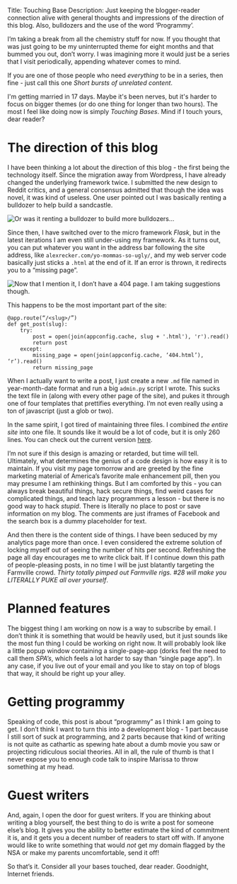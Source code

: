 Title: Touching Base
Description: Just keeping the blogger-reader connection alive with general thoughts and impressions of the direction of this blog.  Also, bulldozers and the use of the word ‘Programmy’.

I’m taking a break from all the chemistry stuff for now.  If you thought that was just going to be my uninterrupted theme for eight months and that bummed you out, don’t worry.  I was imagining more it would just be a series that I visit periodically, appending whatever comes to mind.

If you are one of those people who need *everything* to be in a series, then fine - just call this one *Short bursts of unrelated content*.

I'm getting married in 17 days.  Maybe it's been nerves, but it's harder to focus on bigger themes (or do one thing for longer than two hours).  The most I feel like doing now is simply *Touching Bases*.  Mind if I touch yours, dear reader?

# The direction of this blog

I have been thinking a lot about the direction of this blog - the first being the technology itself.  Since the migration away from Wordpress, I have already changed the underlying framework twice.  I submitted the new design to Reddit critics, and a general consensus admitted that though the idea was novel, it was kind of useless.  One user pointed out I was basically renting a bulldozer to help build a sandcastle.

![Or was it renting a bulldozer to build more bulldozers...](http://www.construction-machine.org/wp-content/uploads/2011/11/Bulldozers-Crawler-Tractors-and-Their-Advantages-Over-Wheeled-Tractors.jpg)

Since then, I have switched over to the micro framework *Flask*, but in the latest iterations I am even still under-using my framework.  As it turns out, you can put whatever you want in the address bar following the site address, like ```alexrecker.com/yo-mommas-so-ugly/```, and my web server code basically just sticks a ```.html``` at the end of it.  If an error is thrown, it redirects you to a “missing page”.

![Now that I mention it, I don’t have a 404 page.  I am taking suggestions though.](http://media02.hongkiat.com/funny-creative-error-404/27-error-404-page.jpg)

This happens to be the most important part of the site:


    @app.route(“/<slug>/”)
    def get_post(slug):
        try:
            post = open(join(appconfig.cache, slug + '.html'), 'r').read()
            return post
        except:
            missing_page = open(join(appconfig.cache, ‘404.html’), ‘r’).read()
            return missing_page


When I actually want to write a post, I just create a new ```.md``` file named in year-month-date format and run a big ```admin.py``` script I wrote.  This sucks the text file in (along with every other page of the site), and pukes it through one of four templates that prettifies everything.  I’m not even really using a ton of javascript (just a glob or two).

In the same spirit, I got tired of maintaining three files.  I combined *the entire site* into one file.  It sounds like it would be a lot of code, but it is only 260 lines.  You can check out the current version [here](https://github.com/arecker/Blog/blob/master/admin.py).

I’m not sure if this design is amazing or retarded, but time will tell.  Ultimately, what determines the genius of a code design is how easy it is to maintain.  If you visit my page tomorrow and are greeted by the fine marketing material of America’s favorite male enhancement pill, then you may presume I am rethinking things.  But I am comforted by this - you can always break beautiful things, hack secure things, find weird cases for complicated things, and teach lazy programmers a lesson - but there is no good way to hack *stupid*.  There is literally no place to post or save information on my blog.  The comments are just iframes of Facebook and the search box is a dummy placeholder for text.

And then there is the content side of things.  I have been seduced by my analytics page more than once.  I even considered the extreme solution of locking myself out of seeing the number of hits per second.   Refreshing the page all day encourages me to write click bait.  If I continue down this path of people-pleasing posts, in no time I will be just blatantly targeting the Farmville crowd.  *Thirty totally pimped out Farmville rigs.  #28 will make you LITERALLY PUKE all over yourself*.

# Planned features

The biggest thing I am working on now is a way to subscribe by email.  I don’t think it is something that would be heavily used, but it just sounds like the most fun thing I could be working on right now.  It will probably look like a little popup window containing a single-page-app (dorks feel the need to call them *SPA’s*, which feels a lot harder to say than “single page app”).  In any case, if you live out of your email and you like to stay on top of blogs that way, it should be right up your alley.

# Getting programmy

Speaking of code, this post is about “programmy” as I think I am going to get.  I don’t think I want to turn this into a development blog - 1 part because I still sort of suck at programming, and 2 parts because that kind of writing is not quite as cathartic as spewing hate about a dumb movie you saw or projecting ridiculous social theories.  All in all, the rule of thumb is that I never expose you to enough code talk to inspire Marissa to throw something at my head.

# Guest writers

And, again, I open the door for guest writers.  If you are thinking about writing a blog yourself, the best thing to do is write a post for someone else’s blog.  It gives you the ability to better estimate the kind of commitment it is, and it gets you a decent number of readers to start off with.  If anyone would like to write something that would *not* get my domain flagged by the NSA or make my parents uncomfortable, send it off!

So that’s it.  Consider all your bases touched, dear reader.  Goodnight, Internet friends.
